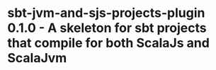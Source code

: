 # sbt-jvm-and-sjs-projects-plugin 0.1.0 - A skeleton for sbt projects that compile for both ScalaJs and ScalaJvm









